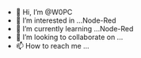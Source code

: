 - 👋 Hi, I’m @W0PC
- 👀 I’m interested in ...Node-Red
- 🌱 I’m currently learning ...Node-Red
- 💞️ I’m looking to collaborate on ...
- 📫 How to reach me ...

<!---
W0PC/W0PC is a ✨ special ✨ repository because its `README.md` (this file) appears on your GitHub profile.
You can click the Preview link to take a look at your changes.
--->
